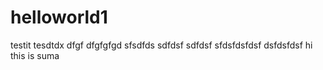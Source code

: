 # helloworld1
testit
tesdtdx dfgf dfgfgfgd
sfsdfds
sdfdsf
sdfdsf
sfdsfdsfdsf
dsfdsfdsf
hi this is suma

